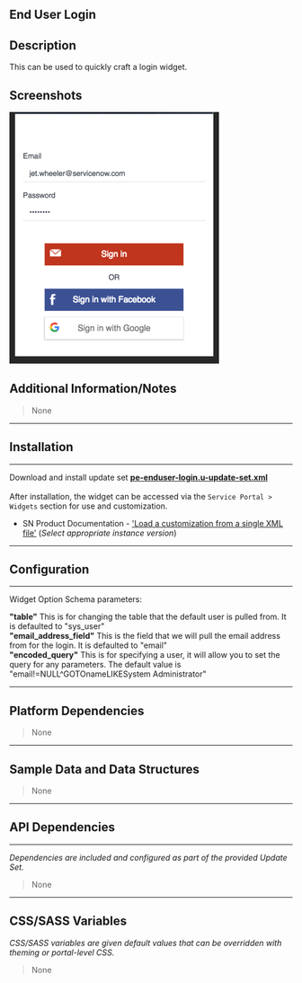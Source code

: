 ## End User Login

## Description

This can be used to quickly craft a login widget.

## Screenshots
![](../../images/pe-enduser-login.png)

## Additional Information/Notes 
> None
---
## Installation
---
Download and install update set **[pe-enduser-login.u-update-set.xml](pe-enduser-login.u-update-set.xml)** <br/><br/>
After installation, the widget can be accessed via the `Service Portal > Widgets` section for use and customization.<br/>
* SN Product Documentation - ['Load a customization from a single XML file'](https://docs.servicenow.com/search?q=Load+a+customization+from+a+single+XML+file)   (<i>Select appropriate instance version</i>)

---
## Configuration
---
Widget Option Schema parameters:

**"table"** This is for changing the table that the default user is pulled from. It is defaulted to "sys_user"<br/>
**"email_address_field"** This is the field that we will pull the email address from for the login. It is defaulted to "email"<br/>
**"encoded_query"** This is for specifying a user, it will allow you to set the query for any parameters. The default value is "email!=NULL^GOTOnameLIKESystem Administrator"<br/>

---
## Platform Dependencies
> None
---
## Sample Data and Data Structures
> None
---
## API Dependencies
---
<i>Dependencies are included and configured as part of the provided Update Set.</i>
> None
---
## CSS/SASS Variables
_CSS/SASS variables are given default values that can be overridden with theming or portal-level CSS._
> None